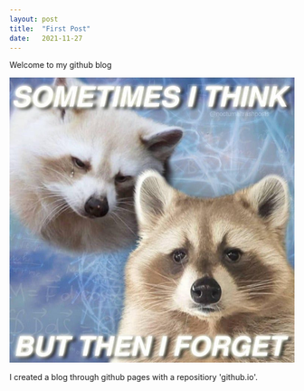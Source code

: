 ```yaml
---
layout: post
title:  "First Post"
date:   2021-11-27
---
```


<p class="intro"><span class="dropcap"></span>Welcome to my github blog<p>
<p id="cutep"><img id="cute" src="/assets/img/cute.jfif" alt=""> <p>
<p class="firstpost">I created a blog through github pages with a repositiory 'github.io'.<p>
